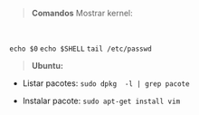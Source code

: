 > **Comandos**
Mostrar kernel: 
<br>

```echo $0```
``````echo $SHELL``````
```tail /etc/passwd```
<br>


> **Ubuntu:**
* Listar pacotes: ```sudo dpkg  -l | grep pacote```

* Instalar pacote: ```sudo apt-get install vim```
